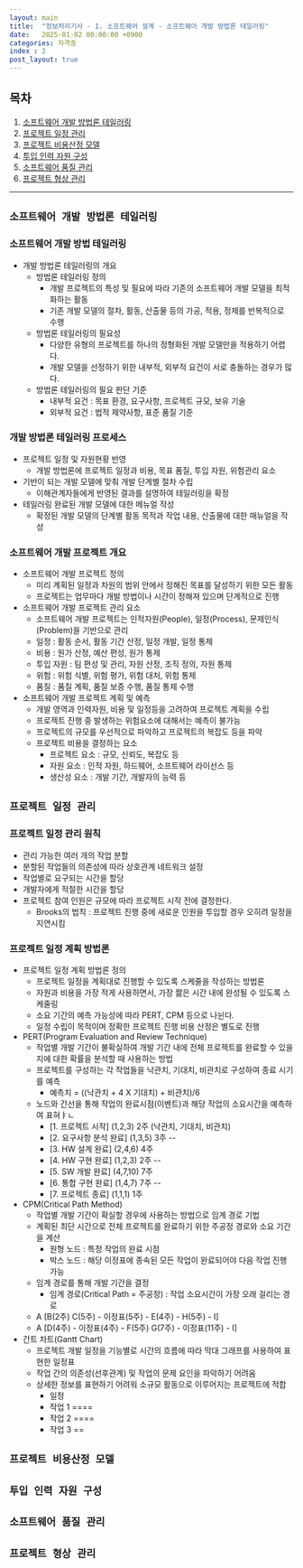```yaml
---
layout: main  
title:  "정보처리기사 - 1. 소프트웨어 설계 - 소프트웨어 개발 방법론 테일러링"
date:   2025-01-02 00:00:00 +0900
categories: 자격증
index : 2
post_layout: true
---
```


## 목차

<div class="row">
    <div class="col-6 col-12-xsmall">
    <ol>
      <li><a href="#소프트웨어-개발-방법론-테일러링">소프트웨어 개발 방법론 테일러링</a></li>
      <li><a href="#프로젝트-일정-관리">프로젝트 일정 관리</a></li>
      <li><a href="#프로젝트-비용산정-모델">프로젝트 비용산정 모델</a></li>
      <li><a href="#투입-인력-자원-구성">투입 인력 자원 구성</a></li>
      <li><a href="#소프트웨어-품질-관리">소프트웨어 품질 관리</a></li>
      <li><a href="#프로젝트-형상-관리">프로젝트 형상 관리</a></li>
    </ol>
  </div>
</div>

<hr/>


## `소프트웨어 개발 방법론 테일러링`

### 소프트웨어 개발 방법 테일러링
- 개발 방법론 테일러링의 개요
  - 방법론 테일러링 정의
    - 개발 프로젝트의 특성 및 필요에 따라 기존의 소프트웨어 개발 모델을 최적화하는 활동
    - 기존 개발 모델의 절차, 활동, 산출물 등의 가공, 적용, 정제를 반복적으로 수행
  - 방법론 테일러링의 필요성
    - 다양한 유형의 프로젝트를 하나의 정형화된 개발 모델만을 적용하기 어렵다.
    - 개발 모델을 선정하기 위한 내부적, 외부적 요건이 서로 충돌하는 경우가 많다.
  - 방법론 테일러링의 필요 판단 기준
    - 내부적 요건 : 목표 환경, 요구사항, 프로젝트 규모, 보유 기술
    - 외부적 요건 : 법적 제약사항, 표준 품질 기준

### 개발 방법론 테일러링 프로세스
- 프로젝트 일정 및 자원현황 반영
  - 개발 방법론에 프로젝트 일정과 비용, 목표 품질, 투입 자원, 위험관리 요소
- 기반이 되는 개발 모델에 맞춰 개발 단계별 절차 수립
  - 이해관계자들에게 반영된 결과를 설명하여 테일러링을 확정
- 테일러링 완료된 개발 모델에 대한 메뉴얼 작성
  - 확정된 개발 모델의 단계별 활동 목적과 작업 내용, 산출물에 대한 매뉴얼을 작성

### 소프트웨어 개발 프로젝트 개요
- 소프트웨어 개발 프로젝트 정의
  - 미리 계획된 일정과 차원의 범위 안에서 정해진 목표를 달성하기 위한 모든 활동
  - 프로젝트는 업무마다 개발 방법이나 시간이 정해져 있으며 단계적으로 진행
- 소프트웨어 개발 프로젝트 관리 요소
  - 소프트웨어 개발 프로젝트는 인적자원(People), 일정(Process), 문제인식(Problem)을 기반으로 관리
  - 일정 : 활동 순서, 활동 기간 산정, 일정 개발, 일정 통제
  - 비용 : 원가 산정, 예산 편성, 원가 통제
  - 투입 자원 : 팀 편성 및 관리, 자원 산정, 조직 정의, 자원 통제
  - 위험 : 위험 식별, 위험 평가, 위험 대처, 위험 통제
  - 품질 : 품질 계획, 품질 보증 수행, 품질 통제 수행
- 소프트웨어 개발 프로젝트 계획 및 예측
  - 개발 영역과 인력자원, 비용 및 일정등을 고려하여 프로젝트 계획을 수립
  - 프로젝트 진행 중 발생하는 위험요소에 대해서는 예측이 불가능
  - 프로젝트의 규모를 우선적으로 파악하고 프로젝트의 복잡도 등을 파악
  - 프로젝트 비용을 결정하는 요소
    - 프로젝트 요소 : 규모, 신뢰도, 복잡도 등
    - 자원 요소 : 인적 자원, 하드웨어, 소프트웨어 라이선스 등
    - 생산성 요소 : 개발 기간, 개발자의 능력 등

## `프로젝트 일정 관리`

### 프로젝트 일정 관리 원칙
- 관리 가능한 여러 개의 작업 분할
- 분할된 작업들의 의존성에 따라 상호관계 네트워크 설정
- 작업별로 요구되는 시간을 할당
- 개발자에게 적절한 시간을 할당
- 프로젝트 참여 인원은 규모에 따라 프로젝트 시작 전에 결정한다.
  - Brooks의 법칙 : 프로젝트 진행 중에 새로운 인원을 투입할 경우 오히려 일정을 지연시킴

### 프로젝트 일정 계획 방법론
- 프로젝트 일정 계획 방법론 정의
  - 프로젝트 일정을 계획대로 진행할 수 있도록 스케줄을 작성하는 방법론
  - 자원과 비용을 가장 적게 사용하면서, 가장 짦은 시간 내에 완성될 수 있도록 스케줄링
  - 소요 기간의 예측 가능성에 따라 PERT, CPM 등으로 나뉜다.
  - 일정 수립이 목적이며 정확한 프로젝트 진행 비용 산정은 별도로 진행
- PERT(Program Evaluation and Review Technique)
  - 작업별 개발 기간이 불확실하여 개발 기간 내에 전체 프로젝트를 완료할 수 있을지에 대한 확률을 분석할 때 사용하는 방법
  - 프로젝트를 구성하는 각 작업들을 낙관치, 기대치, 비관치로 구성하여 종료 시기를 예측
    - 예측치 = ((낙관치 + 4 X 기대치) + 비관치)/6
  - 노드와 간선을 통해 작업의 완료시점(이벤트)과 해당 작업의 소요시간을 예측하여 표혀ㅑㄴ
    - [1. 프로젝트 시작]      (1,2,3) 2주 (낙관치, 기대치, 비관치)
    - [2. 요구사항 분석 완료] (1,3,5) 3주 -- 
    - [3. HW 설계 완료]     (2,4,6) 4주
    - [4. HW 구현 완료]     (1,2,3) 2주 --
    - [5. SW 개발 완료]     (4,7,10) 7주
    - [6. 통합 구현 완료]    (1,4,7) 7주 --
    - [7. 프로젝트 종료]    (1,1,1) 1주
- CPM(Critical Path Method)
  - 작업별 개발 기간이 확실할 경우에 사용하는 방법으로 임계 경로 기법
  - 계획된 최단 시간으로 전체 프로젝트를 완료하기 위한 주공정 경로와 소요 기간을 계산
    - 원형 노드 : 특정 작업의 완료 시점
    - 박스 노드 : 해당 이정표에 종속된 모든 작업이 완료되어야 다음 작업 진행 가능
  - 임계 경로를 통해 개발 기간을 결정
    - 임계 경로(Critical Path = 주공정) : 작업 소요시간이 가장 오래 걸리는 경로
  - A [B(2주) C(5주) - 이정표(5주) - E(4주) - H(5주) - I]
  - A [D(4주) - 이정표(4주) - F(5주) G(7주) - 이정표(11주) - I]
- 간트 차트(Gantt Chart)
  - 프로젝트 개발 일정을 기능별로 시간의 흐름에 따라 막대 그래프를 사용하여 표현한 일정표
  - 작업 간의 의존성(선후관계) 및 작업의 문제 요인을 파악하기 어려움
  - 상세한 정보를 표현하기 어려워 소규모 활동으로 이루어지는 프로젝트에 적합
    - 일정
    - 작업 1   ====
    - 작업 2       ====
    - 작업 3  ==

## `프로젝트 비용산정 모델`

## `투입 인력 자원 구성`

## `소프트웨어 품질 관리`

## `프로젝트 형상 관리`


